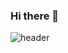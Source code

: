### Hi there 👋

![header](https://capsule-render.vercel.app/api?type=Waving&color=#FA8072&height=200&section=header&text=Seonggyeong%20GitHub&fontSize=45)

